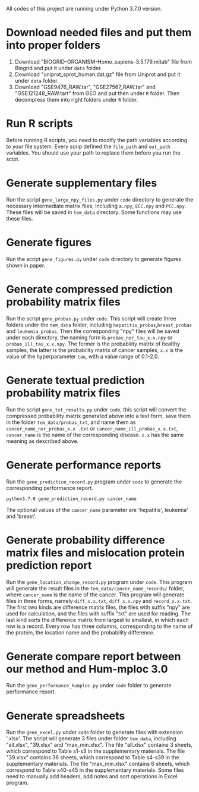 All codes of this project are running under Python 3.7.0 version.
# Download needed files and put them into proper folders
1. Download "BIOGRID-ORGANISM-Homo_sapiens-3.5.179.mitab" file from Biogrid and put it under `data` folder.
2. Download "uniprot\_sprot\_human.dat.gz" file from Uniprot and put it under `data` folder.
3. Download "GSE9476\_RAW.tar", "GSE27567\_RAW.tar" and "GSE121248\_RAW.tart" from GEO and put then under `R` folder. Then decompress them into right folders under `R` folder.
# Run R scripts
Before running R scripts, you need to modify the path variables according to your file system. Every scrip defined the `file_path` and `out_path` variables. You should use your path to replace them before you run the scipt.
# Generate supplementary files
Run the script `gene_large_npy_files.py` under `code` directory to generate the necessary intermediate matrix files, including `a.npy`, `ECC.npy` and `PCC.npy`. These files will be saved in `tem_data` directory. Some functions may use these files.

# Generate figures
Run the script `gene_figures.py` under `code` directory to generate figures shown in paper. 

# Generate compressed prediction probability matrix files
Run the script `gene_probas.py` under `code`. This script will create three folders under the `tem_data` folder, including `hepatitis_probas`,`breast_probas` and `leukemia_probas`. Then the corresponding "npy" files will be saved under each directory, the naming form is `probas_nor_tau_x.x.npy` or `probas_ill_tau_x.x.npy`. The former is the probability matrix of healthy samples, the latter is the probability matrix of cancer samples, `x.x` is the value of the hyperparameter `tau`, with a value range of 0.1-2.0.

# Generate textual prediction probability matrix files
Run the script `gene_txt_results.py` under `code`, this script will convert the compressed probability matrix generated above into a text form, save them in the folder `tem_data/probas_txt`, and name them as `cancer_name_nor_probas_x.x .txt` or `cancer_name_ill_probas_x.x.txt`, `cancer_name` is the name of the corresponding disease. `x.x` has the same meaning as described above.
# Generate performance reports
Run the `gene_prediction_record.py` program under `code` to generate the corresponding performance report.
```
python3.7.0 gene_prediction_record.py cancer_name
```
The optional values of the `cancer_name` parameter are 'hepatitis', leukemia' and 'breast'.

# Generate probability difference matrix files and mislocation protein prediction report 
Run the `gene_location_change_record.py` program under `code`. This program will generate the result files in the `tem_data/cancer_name_records/` folder, where `cancer_name` is the name of the cancer. This program will generate files in three forms, namely `diff_x.x.txt`, `diff_x.x.npy` and `record_x.x.txt`. The first two kinds are difference matrix files, the files with suffix "npy" are used for calculation, and the files with suffix "txt"  are used for reading. The last kind sorts the difference matrix from largest to smallest, in which each row is a record. Every row has three columns, corresponding to the name of the protein, the location name and the probability difference.

# Generate compare report between our method and Hum-mploc 3.0
Run the `gene_performance_humploc.py` under `code` folder to generate performance report.

# Generate spreadsheets 
Run the `gene_excel.py` under `code` folder to generate files with extension '.xlsx'. The script will generate 3 files under folder `tem_data`, including "all.xlsx", "39.xlsx" and "max\_min.xlsx". The file "all.xlsx" contains 3 sheets, which correspond to Table s1-s3 in the supplementary materials. The file "39.xlsx" contains 36 sheets, which correspond to Table s4-s39 in the supplementary materials. The file "max\_min.xlsx" contains 6 sheets, which correspond to Table s40-s45 in the supplementary materials. Some files need to manually add headers, add notes and sort operations in Excel program.
